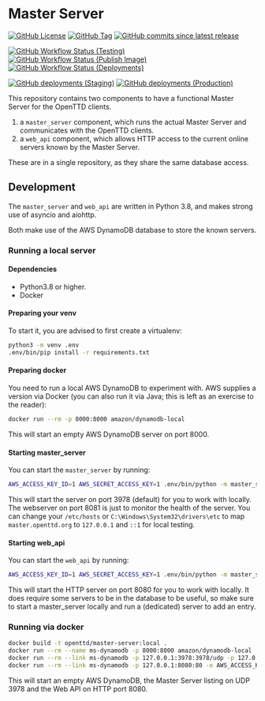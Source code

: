 # Master Server

[![GitHub License](https://img.shields.io/github/license/OpenTTD/master-server)](https://github.com/OpenTTD/master-server/blob/main/LICENSE)
[![GitHub Tag](https://img.shields.io/github/v/tag/OpenTTD/master-server?include_prereleases&label=stable)](https://github.com/OpenTTD/master-server/releases)
[![GitHub commits since latest release](https://img.shields.io/github/commits-since/OpenTTD/master-server/latest/main)](https://github.com/OpenTTD/master-server/commits/main)

[![GitHub Workflow Status (Testing)](https://img.shields.io/github/workflow/status/OpenTTD/master-server/Testing/main?label=main)](https://github.com/OpenTTD/master-server/actions?query=workflow%3ATesting)
[![GitHub Workflow Status (Publish Image)](https://img.shields.io/github/workflow/status/OpenTTD/master-server/Publish%20image?label=publish)](https://github.com/OpenTTD/master-server/actions?query=workflow%3A%22Publish+image%22)
[![GitHub Workflow Status (Deployments)](https://img.shields.io/github/workflow/status/OpenTTD/master-server/Deployment?label=deployment)](https://github.com/OpenTTD/master-server/actions?query=workflow%3A%22Deployment%22)

[![GitHub deployments (Staging)](https://img.shields.io/github/deployments/OpenTTD/master-server/staging?label=staging)](https://github.com/OpenTTD/master-server/deployments)
[![GitHub deployments (Production)](https://img.shields.io/github/deployments/OpenTTD/master-server/production?label=production)](https://github.com/OpenTTD/master-server/deployments)

This repository contains two components to have a functional Master Server for the OpenTTD clients.

1) a `master_server` component, which runs the actual Master Server and communicates with the OpenTTD clients.
2) a `web_api` component, which allows HTTP access to the current online servers known by the Master Server.

These are in a single repository, as they share the same database access.

## Development

The `master_server` and `web_api` are written in Python 3.8, and makes strong use of asyncio and aiohttp.

Both make use of the AWS DynamoDB database to store the known servers.

### Running a local server

#### Dependencies

- Python3.8 or higher.
- Docker

#### Preparing your venv

To start it, you are advised to first create a virtualenv:

```bash
python3 -m venv .env
.env/bin/pip install -r requirements.txt
```

#### Preparing docker

You need to run a local AWS DynamoDB to experiment with.
AWS supplies a version via Docker (you can also run it via Java; this is left as an exercise to the reader):

```bash
docker run --rm -p 8000:8000 amazon/dynamodb-local
```

This will start an empty AWS DynamoDB server on port 8000.

#### Starting master_server

You can start the `master_server` by running:

```bash
AWS_ACCESS_KEY_ID=1 AWS_SECRET_ACCESS_KEY=1 .env/bin/python -m master_server --app master_server --web-port 8081 --db dynamodb --dynamodb-host http://127.0.0.1:8000
```

This will start the server on port 3978 (default) for you to work with locally.
The webserver on port 8081 is just to monitor the health of the server.
You can change your `/etc/hosts` or `C:\Windows\System32\drivers\etc` to map `master.openttd.org` to `127.0.0.1` and `::1` for local testing.

#### Starting web_api

You can start the `web_api` by running:

```bash
AWS_ACCESS_KEY_ID=1 AWS_SECRET_ACCESS_KEY=1 .env/bin/python -m master_server --app web_api --web-port 8080 --db dynamodb --dynamodb-host http://127.0.0.1:8000
```

This will start the HTTP server on port 8080 for you to work with locally.
It does require some servers to be in the database to be useful, so make sure to start a master_server locally and run a (dedicated) server to add an entry.

### Running via docker

```bash
docker build -t openttd/master-server:local .
docker run --rm --name ms-dynamodb -p 8000:8000 amazon/dynamodb-local
docker run --rm --link ms-dynamodb -p 127.0.0.1:3978:3978/udp -p 127.0.0.1:8081:80 -e AWS_ACCESS_KEY_ID=1 -e AWS_SECRET_ACCESS_KEY=1 openttd/master-server:local --app master_server --bind 0.0.0.0 --db dynamodb --dynamodb-host http://ms-dynamodb:8000
docker run --rm --link ms-dynamodb -p 127.0.0.1:8080:80 -e AWS_ACCESS_KEY_ID=1 -e AWS_SECRET_ACCESS_KEY=1 openttd/master-server:local --app web_api --bind 0.0.0.0 --db dynamodb --dynamodb-host http://ms-dynamodb:8000
```

This will start an empty AWS DynamoDB, the Master Server listing on UDP 3978 and the Web API on HTTP port 8080.
